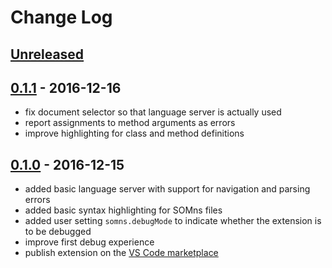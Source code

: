 # Change Log

## [Unreleased]

## [0.1.1] - 2016-12-16

 - fix document selector so that language server is actually used
 - report assignments to method arguments as errors
 - improve highlighting for class and method definitions

## [0.1.0] - 2016-12-15

 - added basic language server with support for navigation and parsing errors
 - added basic syntax highlighting for SOMns files
 - added user setting `somns.debugMode` to indicate whether the extension is to
   be debugged
 - improve first debug experience
 - publish extension on the [VS Code marketplace][SOMns-vscode]

[Unreleased]:   https://github.com/smarr/SOMns-vscode/compare/v0.1.1...HEAD
[0.1.1]:        https://github.com/smarr/SOMns-vscode/compare/v0.1.0...v0.1.1
[0.1.0]:        https://github.com/smarr/SOMns-vscode/compare/8f7ae145280f3c0c2a5a264f6d6b3315589765c3...v0.1.0
[SOMns-vscode]: https://marketplace.visualstudio.com/items?itemName=MetaConcProject.SOMns
